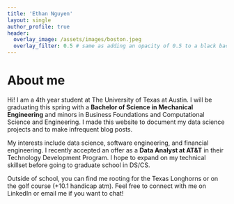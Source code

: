 ```yaml
---
title: 'Ethan Nguyen'
layout: single
author_profile: true
header:
  overlay_image: /assets/images/boston.jpeg
  overlay_filter: 0.5 # same as adding an opacity of 0.5 to a black background
---
```


# About me

Hi! I am a 4th year student at The University of Texas at Austin. I will be graduating this spring with a **Bachelor of Science in Mechanical Engineering** and minors in Business Foundations and Computational Science and Engineering. I made this website to document my data science projects and to make infrequent blog posts.

My interests include data science, software engineering, and financial engineering. I recently accepted an offer as a **Data Analyst at AT&T** in their Technology Development Program. I hope to expand on my technical skillset before going to graduate school in DS/CS.

Outside of school, you can find me rooting for the Texas Longhorns or on the golf course (+10.1 handicap atm). Feel free to connect with me on LinkedIn or email me if you want to chat!